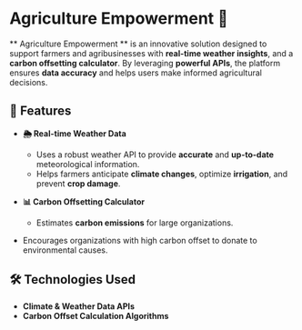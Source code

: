 # Agriculture Empowerment 🌾

** Agriculture Empowerment ** is an innovative solution designed to support farmers and agribusinesses with **real-time weather insights**, and a **carbon offsetting calculator**. By leveraging **powerful APIs**, the platform ensures **data accuracy** and helps users make informed agricultural decisions.

## 🚀 Features

- **🌦️ Real-time Weather Data**  
  - Uses a robust weather API to provide **accurate** and **up-to-date** meteorological information.  
  - Helps farmers anticipate **climate changes**, optimize **irrigation**, and prevent **crop damage**.  

- **📊 Carbon Offsetting Calculator**  
  - Estimates **carbon emissions** for large organizations. 
- Encourages organizations with high carbon offset to donate to environmental causes.

## 🛠️ Technologies Used

- **Climate & Weather Data APIs**  
- **Carbon Offset Calculation Algorithms**  

